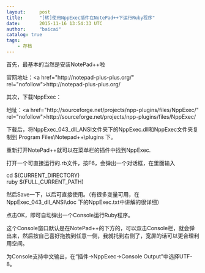 ```yaml
---
layout:     post
title:      "[转]使用NppExec插件在NotePad++下运行Ruby程序"
date:       2015-11-16 13:54:33 UTC
author:     "baicai"
catalog: true
tags:
    - 存档
---
```


<p>
	首先，最基本的当然是安装NotePad++啦
</p>

<p>
	官网地址：&lt;a href="http://notepad-plus-plus.org/" rel="nofollow">http://notepad-plus-plus.org/</a>
</p>

<p>
	其次，下载NppExec：
</p>

<p>
	地址：&lt;a href="http://sourceforge.net/projects/npp-plugins/files/NppExec/" rel="nofollow">http://sourceforge.net/projects/npp-plugins/files/NppExec/</a>
</p>

<p>
	下载后，将NppExec_043_dll_ANSI文件夹下的NppExec.dll和NppExec文件夹复制到&nbsp;Program Files\Notepad++\plugins&nbsp;下。
</p>

<p>
	重新打开NotePad++就可以在菜单栏的插件中找到NppExec.
</p>

<p>
	打开一个可直接运行的.rb文件，按F6，会弹出一个对话框，在里面输入
</p>

<p>
	cd $(CURRENT_DIRECTORY)<br />
	ruby $(FULL_CURRENT_PATH)
</p>

<p>
	然后Save一下，以后可直接使用。（有很多变量可用，在NppExec_043_dll_ANSI\doc 下的NppExec.txt中讲解的很详细）
</p>

<p>
	点击OK，即可自动弹出一个Console运行Ruby程序。
</p>

<p>
	这个Console窗口默认是在NotePad++的下方的，可以双击Console栏，就会弹出来，然后按自己喜好拖拽到任意一侧，我就托到右侧了，宽屏的话可以更合理利用空间。
</p>

<p>
	为Console支持中文输出，在&ldquo;插件-&gt;NppExec-&gt;Console Output&rdquo;中选择UTF-8。
</p>